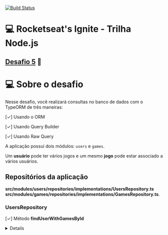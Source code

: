 [![Build Status](https://travis-ci.com/magujun/ignite-nodejs-desafio5.svg?branch=main)](https://travis-ci.com/magujun/ignite-nodejs-desafio5)

# 💻 Rocketseat's Ignite - Trilha Node.js

## [Desafio 5](https://www.notion.so/Desafio-01-Database-Queries-8d97dae581d5446e97555c43d301ee45) 🚀

# 💻 Sobre o desafio

Nesse desafio, você realizará consultas no banco de dados com o TypeORM de três maneiras:

[✓] Usando o ORM

[✓] Usando Query Builder

[✓] Usando Raw Query

A aplicação possui dois módulos: `users` e `games`.

Um **usuário** pode ter vários jogos e um mesmo **jogo** pode estar associado a vários usuários.  

## Repositórios da aplicação

**src/modules/users/repositories/implementations/UsersRepository.ts**
**src/modules/games/repositories/implementations/GamesRepository.ts**. 

### UsersRepository

[✓] Método **findUserWithGamesById**
<details>
  Esse método deve receber o **Id** de um usuário e retornar os dados do usuário encontrado juntamente com os dados de todos os **games** que esse usuário possui.

Exemplo de retorno:

```jsx
{
	id: '81482ac4-29bd-497f-b71a-8ae3b20eca9b',
	first_name: 'John',
	last_name: 'Doe',
	email: 'mail@example.com',
	created_at: '2021-03-19 19:35:09.877037',
	updated_at: '2021-03-19 19:35:09.877037',
	games: [
		{
			id: '63a6c35a-ac97-4773-9021-fb93973c8139',
			title: 'GTA V',
			created_at: '2021-03-19 19:35:09.877037',
			updated_at: '2021-03-19 19:35:09.877037',
		},
		{
			id: '74e4fc3b-434d-4452-94eb-27a85dce8d1a',
			title: 'Among Us',
			created_at: '2021-03-19 19:35:09.877037',
			updated_at: '2021-03-19 19:35:09.877037',
		}
	]
}
\```

</details>
[✓] Método **findAllUsersOrderedByFirstName**
<details>
Esse método deve retornar a listagem de usuários cadastrados em ordem alfabética (**ASC**).

Lembre-se que aqui deve ser usado **raw query** para a consulta.
</details>
[✓] Método **findUserByFullName**
<details>
Esse método deve receber `first_name` e `last_name` e retornar um usuário que possua os mesmos `first_name` e `last_name`.

Aqui você deve encontrar o usuário ignorando se o argumento passado está em caixa alta ou não. 

Por exemplo, suponhamos que existe um usuário onde o `first_name` é `Danilo` e o `last_name` é `Vieira`.

O método deve retornar o usuário mesmo que os argumentos passados sejam `daNiLo` para `first_name` e `vIeiRA` para `last_name`.

Essa consulta deve ser realizada utilizando **raw query** e você pode buscar pelo uso do **LOWER** no Postgres para resolver esse problema.
</details>
### GamesRepository

[✓] Método **findByTitleContaining**
<details>
Esse método deve receber parte do título de um jogo ou o título inteiro e retornar um ou mais jogos que derem match com a consulta. 

Se o método for chamado com o argumento `"or S"` e existir algum jogo com essa sequência de letras no título, o retorno deve ser feito, como por exemplo o seguinte retorno:

```jsx
[
	{
		id: '63a6c35a-ac97-4773-9021-fb93973c8139',
		title: 'Need F**or S**peed: Payback',
		created_at: '2021-03-19 19:35:09.877037',
		updated_at: '2021-03-19 19:35:09.877037',
	},
	{
		id: '74e4fc3b-434d-4452-94eb-27a85dce8d1a',
		title: 'Need F**or S**peed: Underground',
		created_at: '2021-03-19 19:35:09.877037',
		updated_at: '2021-03-19 19:35:09.877037',
	}
]
\```

A consulta também deve ser feita de forma case insensitive, ignorando caixa alta onde no banco não existe. Para exemplo, considerando a busca exemplificada acima, o retorno deve ser o mesmo caso o parâmetro passado seja uma string `"nEEd"`. 

Você pode buscar pelo uso do **ILIKE** no Postgres para resolver esse problema.
Lembre-se que aqui deve ser usado **query builder** para realizar a consulta.
</details>
[✓] Método **countAllGames**
<details>
Esse método deve retornar uma contagem do total de games existentes no banco. Deve ser usada **raw query** para essa consulta.
</details>
[✓] Método **findUsersByGameId**
<details>
Esse método deve receber o `Id` de um game e retornar uma lista de todos os usuários que possuem o game do `Id` informado. 

Exemplo de retorno:

```jsx
[
	{
		id: '81482ac4-29bd-497f-b71a-8ae3b20eca9b',
		first_name: 'John',
		last_name: 'Doe',
		email: 'mail@example.com',
		created_at: '2021-03-19 19:35:09.877037',
		updated_at: '2021-03-19 19:35:09.877037'
	},
	{
		id: '75920ac4-32ed-497f-b71a-8ae3c19eca9b',
		first_name: 'Usuário',
		last_name: 'Qualquer',
		email: 'usuarioqualquer@example.com',
		created_at: '2021-03-19 19:35:09.877037',
		updated_at: '2021-03-19 19:35:09.877037'
	}
]
\```

</details>
## Especificação dos testes

Para esse desafio, temos os seguintes testes:

[✓] **[UsersRepository] should be able to find user with games list by user's ID**
<details>
    Para que esse teste passe, você deve satisfazer o código de acordo com o que é [descrito aqui](https://www.notion.so/Desafio-01-Database-Queries-8d97dae581d5446e97555c43d301ee45).
</details>
[✓] **[UsersRepository] should be able to list users ordered by first name**
<details>
    Para que esse teste passe, você deve satisfazer o código de acordo com o que é [descrito aqui](https://www.notion.so/Desafio-01-Database-Queries-8d97dae581d5446e97555c43d301ee45).
</details>
[✓] **[UsersRepository] should be able to find user by full name**
<details>
    Para que esse teste passe, você deve satisfazer o código de acordo com o que é [descrito aqui.](https://www.notion.so/Desafio-01-Database-Queries-8d97dae581d5446e97555c43d301ee45)
</details>
[✓] **[GamesRepository] should be able find a game by entire or partial given title**
<details>
    Para que esse teste passe, você deve satisfazer o código de acordo com o que é [descrito aqui](https://www.notion.so/Desafio-01-Database-Queries-8d97dae581d5446e97555c43d301ee45)
</details>
[✓] **[GamesRepository] should be able to get the total count of games**
<details>
    Para que esse teste passe, você deve satisfazer o código de acordo com o que é [descrito aqui](https://www.notion.so/Desafio-01-Database-Queries-8d97dae581d5446e97555c43d301ee45).
</details>
[✓] **[GamesRepository] should be able to list users who have given game id**
<details>
Para que esse teste passe, você deve satisfazer o código de acordo com o que é [descrito aqui](https://www.notion.so/Desafio-01-Database-Queries-8d97dae581d5446e97555c43d301ee45).
</details>
